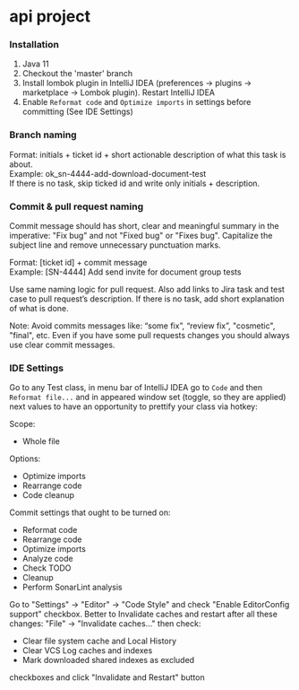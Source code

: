 # api project

### Installation

1. Java 11
2. Checkout the 'master' branch
3. Install lombok plugin in IntelliJ IDEA (preferences -> plugins -> marketplace -> Lombok plugin). Restart IntelliJ
   IDEA
4. Enable `Reformat code` and `Optimize imports` in settings before committing (See IDE Settings)

### Branch naming

Format:
initials + ticket id + short actionable description of what this task is about.</br>
Example: ok_sn-4444-add-download-document-test</br> If there is no task, skip ticked id and write only initials +
description.

### Commit & pull request naming

Commit message should has short, clear and meaningful summary in the imperative: "Fix bug" and not "Fixed bug" or "Fixes
bug". Capitalize the subject line and remove unnecessary punctuation marks.

Format: [ticket id] + commit message </br>
Example: [SN-4444] Add send invite for document group tests

Use same naming logic for pull request. Also add links to Jira task and test case to pull request’s description. If
there is no task, add short explanation of what is done.

Note: Avoid commits messages like: “some fix”, “review fix”, "cosmetic", "final", etc. Even if you have some pull
requests changes you should always use clear commit messages.

### IDE Settings

Go to any Test class, in menu bar of IntelliJ IDEA go to `Code` and then `Reformat file...` and in appeared window set
(toggle, so they are applied) next values to have an opportunity to prettify your class via hotkey:

Scope:

* Whole file

Options:

* Optimize imports
* Rearrange code
* Code cleanup

Commit settings that ought to be turned on:

* Reformat code
* Rearrange code
* Optimize imports
* Analyze code
* Check TODO
* Cleanup
* Perform SonarLint analysis

Go to "Settings" -> "Editor" -> "Code Style" and check "Enable EditorConfig support" checkbox. Better to Invalidate
caches and restart after all these changes: "File" -> "Invalidate caches..." then check:

* Clear file system cache and Local History
* Clear VCS Log caches and indexes
* Mark downloaded shared indexes as excluded

checkboxes and click "Invalidate and Restart" button

